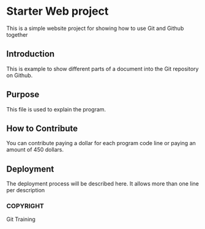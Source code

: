 # Starter Web project

This is a simple website project for showing how to use Git and Github together

## Introduction

This is example to show different parts of a document into the Git repository on Github.

## Purpose

This file is used to explain the program.

## How to Contribute

You can contribute paying a dollar for each program code line or paying an amount of 450 dollars.

## Deployment

The deployment process will be described here.
It allows more than one line per description

### COPYRIGHT

Git Training

